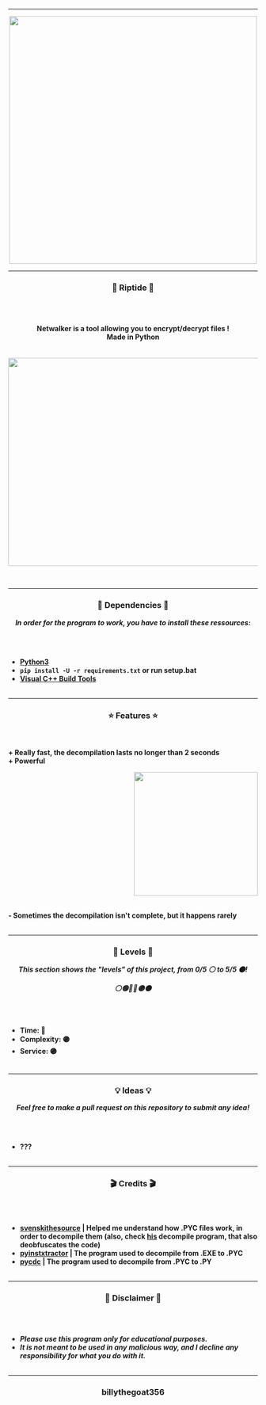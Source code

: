 -----

<p align="center">
<img src="https://repository-images.githubusercontent.com/380137557/d9ad89b2-95d7-42bb-a877-6fe8f293de8b", width="500", height="500">
</p>

-----

### <p align="center">💨 Riptide 💨</p>

<br><br>
<p align="center">
<strong>
Netwalker is a tool allowing you to encrypt/decrypt files !
<br>
Made in Python
<br><br><br>
</strong>
<img src="https://cdn.discordapp.com/attachments/939144955304235050/981311945258967103/unknown.png" width="801", height="420">
</p>
<br>

-----

### <p align="center">📀 Dependencies 📀</p>

<p align="center"><strong><i>In order for the program to work, you have to install these ressources:</i></strong</p>

<br><br>
* <a href="https://www.python.org/ftp/python/3.9.13/python-3.9.13-amd64.exe">Python3</a>
* `pip install -U -r requirements.txt` or run setup.bat
* <a href="https://go.microsoft.com/fwlink/?LinkId=691126">Visual C++ Build Tools</a>
<br><br>

-----

### <p align="center">⭐ Features ⭐</p>

<br><br>
<strong>+ Really fast, the decompilation lasts no longer than 2 seconds</strong>
<br>
<strong>+ Powerful</strong>
<br>

<p align="right">
<img src="https://repository-images.githubusercontent.com/377591030/2d6a28f3-22f0-4294-9146-874c9124599c" width="250", height="250">
</p>

<br>
<strong>- Sometimes the decompilation isn't complete, but it happens rarely</strong>
<br><br>

-----

### <p align="center">🎯 Levels 🎯</p>

<p align="center"><strong><i>This section shows the "levels" of this project, from 0/5 ⚪ to 5/5 ⚫!</i></strong</p>
<p align="center"><strong><i>⚪🟢🔵🔴🟣⚫</i></strong</p>

<br><br>
* Time: 🔴
* Complexity: 🟣
* Service: 🟣
<br><br>

-----

### <p align="center">💡 Ideas 💡</p>

<p align="center"><strong><i>Feel free to make a pull request on this repository to submit any idea!</i></strong</p>

<br><br>
* ???
<br><br>

-----

### <p align="center">🎬 Credits 🎬</p>

<br><br>
* [svenskithesource](https://github.com/Svenskithesource) | Helped me understand how .PYC files work, in order to decompile them (also, check [his](https://github.com/Svenskithesource/PY4COC) decompile program, that also deobfuscates the code)
* [pyinstxtractor](https://github.com/extremecoders-re/pyinstxtractor) | The program used to decompile from .EXE to .PYC
* [pycdc](https://github.com/zrax/pycdc) | The program used to decompile from .PYC to .PY
<br><br>

-----

### <p align="center">📌 Disclaimer 📌</p>

<br><br>
* ***Please use this program only for educational purposes.***
* ***It is not meant to be used in any malicious way, and I decline any responsibility for what you do with it.***
<br><br>

-----

### <p align="center">billythegoat356</p>
